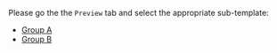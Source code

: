 Please go the the `Preview` tab and select the appropriate sub-template:

* [Group A](?expand=1&template=feature.md)
* [Group B](?expand=1&template=bugfix.md)